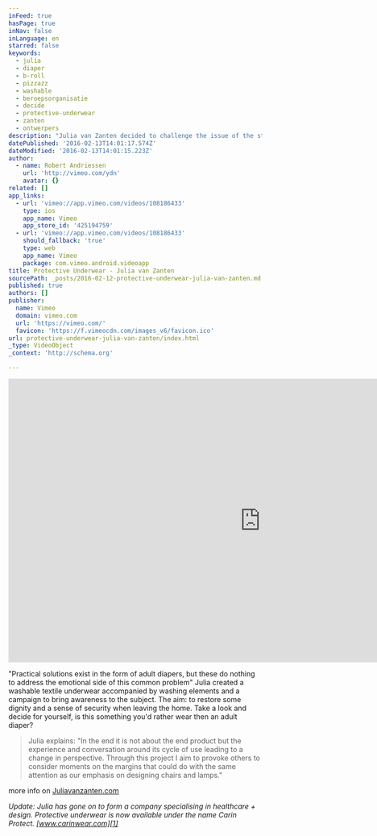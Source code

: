 ```yaml
---
inFeed: true
hasPage: true
inNav: false
inLanguage: en
starred: false
keywords:
  - julia
  - diaper
  - b-roll
  - pizzazz
  - washable
  - beroepsorganisatie
  - decide
  - protective-underwear
  - zanten
  - ontwerpers
description: "Julia van Zanten decided to challenge the issue of the stigma related to incontinence, her inspiration, a family member who suddenly decided they didn't feel comfortable going on long walks with her."
datePublished: '2016-02-13T14:01:17.574Z'
dateModified: '2016-02-13T14:01:15.223Z'
author:
  - name: Robert Andriessen
    url: 'http://vimeo.com/ydn'
    avatar: {}
related: []
app_links:
  - url: 'vimeo://app.vimeo.com/videos/108186433'
    type: ios
    app_name: Vimeo
    app_store_id: '425194759'
  - url: 'vimeo://app.vimeo.com/videos/108186433'
    should_fallback: 'true'
    type: web
    app_name: Vimeo
    package: com.vimeo.android.videoapp
title: Protective Underwear - Julia van Zanten
sourcePath: _posts/2016-02-12-protective-underwear-julia-van-zanten.md
published: true
authors: []
publisher:
  name: Vimeo
  domain: vimeo.com
  url: 'https://vimeo.com/'
  favicon: 'https://f.vimeocdn.com/images_v6/favicon.ico'
url: protective-underwear-julia-van-zanten/index.html
_type: VideoObject
_context: 'http://schema.org'

---
```

<iframe src="https://cdn.embedly.com/widgets/media.html?src=https%3A%2F%2Fplayer.vimeo.com%2Fvideo%2F108186433&amp;url=https%3A%2F%2Fvimeo.com%2F108186433&amp;image=http%3A%2F%2Fi.vimeocdn.com%2Fvideo%2F491853529_1280.jpg&amp;key=b7d04c9b404c499eba89ee7072e1c4f7&amp;type=text%2Fhtml&amp;schema=vimeo" width="1000" height="563" scrolling="no" frameborder="0" allowfullscreen="allowfullscreen" style=""></iframe>

"Practical solutions exist in the form of adult diapers, but these do nothing to address the emotional side of this common problem" Julia created a washable textile underwear accompanied by washing elements and a campaign to bring awareness to the subject. The aim: to restore some dignity and a sense of security when leaving the home. Take a look and decide for yourself, is this something you'd rather wear then an adult diaper? 
> 
> Julia explains: "In the end it is not about the end product but the experience and conversation around its cycle of use leading to a change in perspective. Through this project I aim to provoke others to consider moments on the margins that could do with the same attention as our emphasis on designing chairs and lamps."

more info on [Juliavanzanten.com][0]

_Update: Julia has gone on to form a company specialising in healthcare + design. Protective underwear is now available under the name Carin Protect.  [www.carinwear.com][1]_

[0]: www.juliavanzanten.com
[1]: https://carinwear.com/